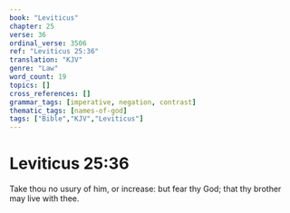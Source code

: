 ```yaml
---
book: "Leviticus"
chapter: 25
verse: 36
ordinal_verse: 3506
ref: "Leviticus 25:36"
translation: "KJV"
genre: "Law"
word_count: 19
topics: []
cross_references: []
grammar_tags: [imperative, negation, contrast]
thematic_tags: [names-of-god]
tags: ["Bible","KJV","Leviticus"]
---
```


# Leviticus 25:36

Take thou no usury of him, or increase: but fear thy God; that thy brother may live with thee.
